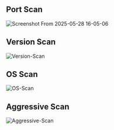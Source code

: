## Port Scan
![Screenshot From 2025-05-28 16-05-06](https://github.com/user-attachments/assets/6eacf406-8e63-472a-a561-72c9caaf4f6b)
## Version Scan
![Version-Scan](https://github.com/user-attachments/assets/dfeb7a47-a9da-4c9e-b952-ede957ce1422)
## OS Scan
![OS-Scan](https://github.com/user-attachments/assets/09b43d4d-1576-47c4-b4b3-ae1f094505d8)
## Aggressive Scan
![Aggressive-Scan](https://github.com/user-attachments/assets/9f466a12-7fb8-499c-bdb3-e4adea793aa1)
